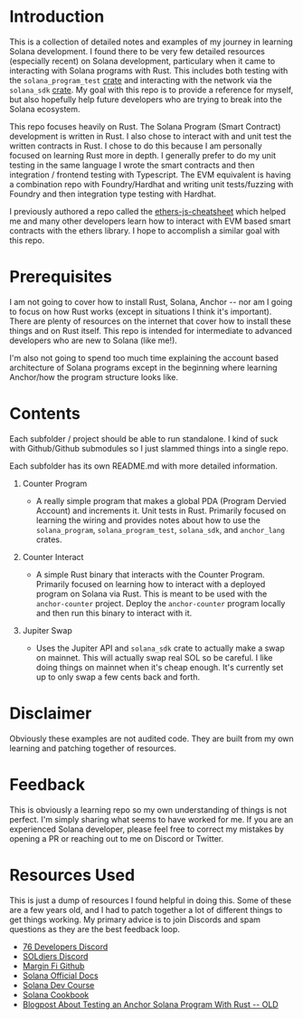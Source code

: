 # Introduction

This is a collection of detailed notes and examples of my journey in learning Solana development. I found there to be very few detailed resources (especially recent) on Solana development, particulary when it came to interacting with Solana programs with Rust. This includes both testing with the `solana_program_test` [crate](https://docs.rs/solana-program-test/latest/solana_program_test/) and interacting with the network via the `solana_sdk` [crate](https://docs.rs/solana-sdk/1.17.15/solana_sdk/index.html). My goal with this repo is to provide a reference for myself, but also hopefully help future developers who are trying to break into the Solana ecosystem.

This repo focuses heavily on Rust. The Solana Program (Smart Contract) development is written in Rust. I also chose to interact with and unit test the written contracts in Rust. I chose to do this because I am personally focused on learning Rust more in depth. I generally prefer to do my unit testing in the same language I wrote the smart contracts and then integration / frontend testing with Typescript. The EVM equivalent is having a combination repo with Foundry/Hardhat and writing unit tests/fuzzing with Foundry and then integration type testing with Hardhat.

I previously authored a repo called the [ethers-js-cheatsheet](https://github.com/thallo-io/ethers-js-cheatsheet) which helped me and many other developers learn how to interact with EVM based smart contracts with the ethers library. I hope to accomplish a similar goal with this repo.

# Prerequisites

I am not going to cover how to install Rust, Solana, Anchor -- nor am I going to focus on how Rust works (except in situations I think it's important). There are plenty of resources on the internet that cover how to install these things and on Rust itself. This repo is intended for intermediate to advanced developers who are new to Solana (like me!).

I'm also not going to spend too much time explaining the account based architecture of Solana programs except in the beginning where learning Anchor/how the program structure looks like.

# Contents

Each subfolder / project should be able to run standalone. I kind of suck with Github/Github submodules so I just slammed things into a single repo.

Each subfolder has its own README.md with more detailed information.

1. Counter Program

   - A really simple program that makes a global PDA (Program Dervied Account) and increments it. Unit tests in Rust. Primarily focused on learning the wiring and provides notes about how to use the `solana_program`, `solana_program_test`, `solana_sdk`, and `anchor_lang` crates.

2. Counter Interact

   - A simple Rust binary that interacts with the Counter Program. Primarily focused on learning how to interact with a deployed program on Solana via Rust. This is meant to be used with the `anchor-counter` project. Deploy the `anchor-counter` program locally and then run this binary to interact with it.

3. Jupiter Swap
   - Uses the Jupiter API and `solana_sdk` crate to actually make a swap on mainnet. This will actually swap real SOL so be careful. I like doing things on mainnet when it's cheap enough. It's currently set up to only swap a few cents back and forth.

# Disclaimer

Obviously these examples are not audited code. They are built from my own learning and patching together of resources.

# Feedback

This is obviously a learning repo so my own understanding of things is not perfect. I'm simply sharing what seems to have worked for me. If you are an experienced Solana developer, please feel free to correct my mistakes by opening a PR or reaching out to me on Discord or Twitter.

# Resources Used

This is just a dump of resources I found helpful in doing this. Some of these are a few years old, and I had to patch together a lot of different things to get things working. My primary advice is to join Discords and spam questions as they are the best feedback loop.

- [76 Developers Discord](https://discord.gg/HrqDu9hZsS)
- [SOLdiers Discord](https://discord.gg/cCfxJSmJzD)
- [Margin Fi Github](https://github.com/mrgnlabs/marginfi-v2/tree/main)
- [Solana Official Docs](https://docs.solana.com/introduction)
- [Solana Dev Course](https://www.soldev.app/course)
- [Solana Cookbook](https://solanacookbook.com/core-concepts/accounts.html#facts)
- [Blogpost About Testing an Anchor Solana Program With Rust -- OLD](https://medium.com/@jacob_62353/testing-an-anchor-solana-program-in-rust-65144b0cc5ce)
